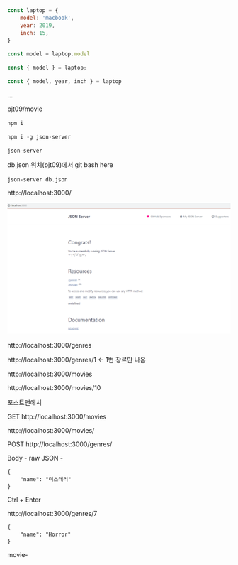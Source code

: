 ```javascript
const laptop = {
    model: 'macbook',
    year: 2019,
    inch: 15,
}
```

```javascript
const model = laptop.model
```

```javascript
const { model } = laptop;
```

```javascript
const { model, year, inch } = laptop
```

...



pjt09/movie

`npm i`

`npm i -g json-server`

`json-server`



db.json 위치(pjt09)에서 git bash here

`json-server db.json`

 http://localhost:3000/ 

![image-20191120132552888](./images/image-20191120132552888.png)



 http://localhost:3000/genres 

 http://localhost:3000/genres/1  <- 1번 장르만 나옴

 http://localhost:3000/movies

 http://localhost:3000/movies/10

 

포스트맨에서

GET  http://localhost:3000/movies 

 http://localhost:3000/movies/

POST  http://localhost:3000/genres/ 

Body - raw JSON - 

```
{
	"name": "미스테리"
}
```

Ctrl + Enter

 http://localhost:3000/genres/7 

```
{
	"name": "Horror"
}
```



movie-